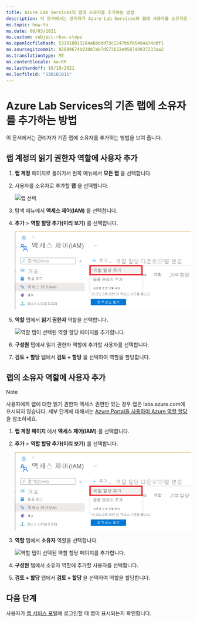 ```yaml
---
title: Azure Lab Services의 랩에 소유자를 추가하는 방법
description: 이 문서에서는 관리자가 Azure Lab Services의 랩에 사용자를 소유자로 추가하는 방법을 보여 줍니다.
ms.topic: how-to
ms.date: 08/03/2021
ms.custom: subject-rbac-steps
ms.openlocfilehash: 531910013284abbddd73c2247b5f65494a74ddf1
ms.sourcegitcommit: 92889674b93087ab7d573622e9587d0937233aa2
ms.translationtype: MT
ms.contentlocale: ko-KR
ms.lasthandoff: 10/19/2021
ms.locfileid: "130181011"
---
```

# <a name="how-to-add-additional-owners-to-an-existing-lab-in-azure-lab-services"></a>Azure Lab Services의 기존 랩에 소유자를 추가하는 방법
이 문서에서는 관리자가 기존 랩에 소유자를 추가하는 방법을 보여 줍니다.

## <a name="add-user-to-the-reader-role-for-the-lab-account"></a>랩 계정의 읽기 권한자 역할에 사용자 추가
1. **랩 계정** 페이지로 돌아가서 왼쪽 메뉴에서 **모든 랩** 을 선택합니다.
2. 사용자를 소유자로 추가할 **랩** 을 선택합니다. 

    ![랩 선택 ](./media/how-to-add-user-lab-owner/select-lab.png)  
1. 탐색 메뉴에서 **액세스 제어(IAM)** 를 선택합니다.

1. **추가** > **역할 할당 추가(미리 보기)** 를 선택합니다.

    ![역할 할당 추가 메뉴가 열려 있는 액세스 제어(IAM) 페이지.](../../includes/role-based-access-control/media/add-role-assignment-menu-generic.png)

1. **역할** 탭에서 **읽기 권한자** 역할을 선택합니다.

    ![역할 탭이 선택된 역할 할당 페이지를 추가합니다.](../../includes/role-based-access-control/media/add-role-assignment-role-generic.png)

1. **구성원** 탭에서 읽기 권한자 역할에 추가할 사용자를 선택합니다.

1. **검토 + 할당** 탭에서 **검토 + 할당** 을 선택하여 역할을 할당합니다.
## <a name="add-user-to-the-owner-role-for-the-lab"></a>랩의 소유자 역할에 사용자 추가

> [!NOTE]
> 사용자에게 랩에 대한 읽기 권한자 액세스 권한만 있는 경우 랩은 labs.azure.com에 표시되지 않습니다. 세부 단계에 대해서는 [Azure Portal을 사용하여 Azure 역할 할당](../role-based-access-control/role-assignments-portal.md)을 참조하세요.


1. **랩 계정 페이지** 에서 **액세스 제어(IAM)** 를 선택합니다.

1. **추가** > **역할 할당 추가(미리 보기)** 를 선택합니다.

    ![역할 할당 추가 메뉴가 열려 있는 액세스 제어(IAM) 페이지.](../../includes/role-based-access-control/media/add-role-assignment-menu-generic.png)

1. **역할** 탭에서 **소유자** 역할을 선택합니다.

    ![역할 탭이 선택된 역할 할당 페이지를 추가합니다.](../../includes/role-based-access-control/media/add-role-assignment-role-generic.png)

1. **구성원** 탭에서 소유자 역할에 추가할 사용자를 선택합니다.

1. **검토 + 할당** 탭에서 **검토 + 할당** 을 선택하여 역할을 할당합니다.


## <a name="next-steps"></a>다음 단계
사용자가 [랩 서비스 포털](https://labs.azure.com)에 로그인할 때 랩이 표시되는지 확인합니다.
